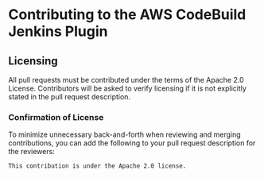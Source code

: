 # Contributing to the AWS CodeBuild Jenkins Plugin
## Licensing
All pull requests must be contributed under the terms of the Apache 2.0 License. Contributors will be asked to verify licensing if it is not explicitly stated in the pull request description.

### Confirmation of License
To minimize unnecessary back-and-forth when reviewing and merging contributions, you can add the following to your pull request description for the reviewers:

```
This contribution is under the Apache 2.0 license.
```
